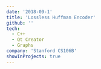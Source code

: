 ```yaml
---
date: '2018-09-1'
title: 'Lossless Huffman Encoder'
github: ''
tech:
  - C++
  - Qt Creator
  - Graphs
company: 'Stanford CS106B'
showInProjects: true
---
```

